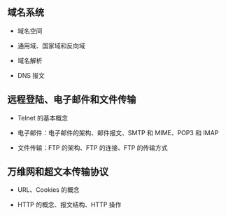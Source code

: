 ## 域名系统

- 域名空间
	
- 通用域、国家域和反向域
	
- 域名解析
	
- DNS 报文
	

## 远程登陆、电子邮件和文件传输

- Telnet 的基本概念
	
- 电子邮件：电子邮件的架构、邮件报文、SMTP 和 MIME、POP3 和 IMAP
	
- 文件传输：FTP 的架构、FTP 的连接、FTP 的传输方式
	

## 万维网和超文本传输协议

- URL、Cookies 的概念
	
- HTTP 的概念、报文结构、HTTP 操作
	